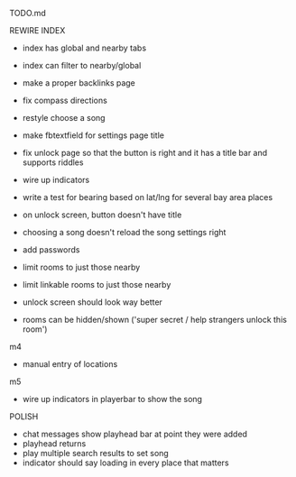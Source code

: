 TODO.md

REWIRE INDEX
- index has global and nearby tabs
- index can filter to nearby/global

- make a proper backlinks page
- fix compass directions

- restyle choose a song
- make fbtextfield for settings page title
- fix unlock page so that the button is right and it has a title bar and supports riddles
- wire up indicators



- write a test for bearing based on lat/lng for several bay area places
- on unlock screen, button doesn't have title
- choosing a song doesn't reload the song settings right

- add passwords
- limit rooms to just those nearby
- limit linkable rooms to just those nearby

- unlock screen should look way better
- rooms can be hidden/shown  ('super secret / help strangers unlock this room')


m4
- manual entry of locations

m5
- wire up indicators in playerbar to show the song

POLISH
- chat messages show playhead bar at point they were added
- playhead returns
- play multiple search results to set song
- indicator should say loading in every place that matters
